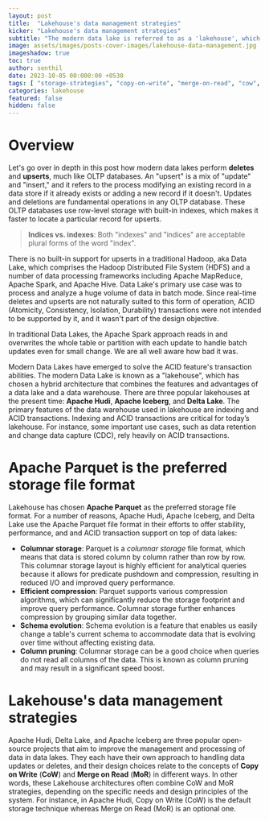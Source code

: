 ```yaml
---
layout: post
title:  "Lakehouse's data management strategies"
kicker: "Lakehouse's data management strategies"
subtitle: "The modern data lake is referred to as a 'lakehouse', which has made the decision to employ a hybrid architecture that combines the features and advantages of a data lake and a data warehouse to address the shortcomings and challenges of data management associated with the data lake."
image: assets/images/posts-cover-images/lakehouse-data-management.jpg
imageshadow: true
toc: true
author: senthil
date: 2023-10-05 00:000:00 +0530
tags: [ "storage-strategies", "copy-on-write", "merge-on-read", "cow", "mor", "lakehouse" ]
categories: lakehouse
featured: false
hidden: false
---
```


# Overview

Let's go over in depth in this post how modern data lakes perform **deletes** and **upserts**, much like OLTP databases. An "upsert" is a mix of "update" and "insert," and it refers to the process modifying an existing record in a data store if it already exists or adding a new record if it doesn't. Updates and deletions are fundamental operations in any OLTP database. These OLTP databases use row-level storage with built-in indexes, which makes it faster to locate a particular record for upserts. 

> **Indices vs. indexes**: Both "indexes" and "indices" are acceptable plural forms of the word "index".

There is no built-in support for upserts in a traditional Hadoop, aka Data Lake, which comprises the Hadoop Distributed File System (HDFS) and a number of data processing frameworks including Apache MapReduce, Apache Spark, and Apache Hive. Data Lake's primary use case was to process and analyze a huge volume of data in batch mode. Since real-time deletes and upserts are not naturally suited to this form of operation, ACID (Atomicity, Consistency, Isolation, Durability) transactions were not intended to be supported by it, and it wasn't part of the design objective.

In traditional Data Lakes, the Apache Spark approach reads in and overwrites the whole table or partition with each update to handle batch updates even for small change. We are all well aware how bad it was.

Modern Data Lakes have emerged to solve the ACID feature's transaction abilities. The modern Data Lake is known as a "lakehouse", which has chosen a hybrid architecture that combines the features and advantages of a data lake and a data warehouse. There are three popular lakehouses at the present time: **Apache Hudi**, **Apache Iceberg**, and **Delta Lake**. The primary features of the data warehouse used in lakehouse are indexing and ACID transactions. Indexing and ACID transactions are critical for today’s lakehouse. For instance, some important use cases, such as data retention and change data capture (CDC), rely heavily on ACID transactions.

# Apache Parquet is the preferred storage file format

Lakehouse has chosen **Apache Parquet** as the preferred storage file format. For a number of reasons, Apache Hudi, Apache Iceberg, and Delta Lake use the Apache Parquet file format in their efforts to offer stability, performance, and and ACID transaction support on top of data lakes:

* **Columnar storage**: Parquet is a *columnar storage* file format, which means that data is stored column by column rather than row by row. This columnar storage layout is highly efficient for analytical queries because it allows for predicate pushdown and compression, resulting in reduced I/O and improved query performance.
* **Efficient compression**: Parquet supports various compression algorithms, which can significantly reduce the storage footprint and improve query performance. Columnar storage further enhances compression by grouping similar data together.
* **Schema evolution**: Schema evolution is a feature that enables us easily change a table's current schema to accommodate data that is evolving over time without affecting existing data.
* **Column pruning**: Columnar storage can be a good choice when queries do not read all columns of the data. This is known as column pruning and may result in a significant speed boost.

# Lakehouse's data management strategies

Apache Hudi, Delta Lake, and Apache Iceberg are three popular open-source projects that aim to improve the management and processing of data in data lakes. They each have their own approach to handling data updates or deletes, and their design choices relate to the concepts of **Copy on Write** (**CoW**) and **Merge on Read** (**MoR**) in different ways. In other words, these Lakehouse architectures often combine CoW and MoR strategies, depending on the specific needs and design principles of the system. For instance, in Apache Hudi, Copy on Write (CoW) is the default storage technique whereas Merge on Read (MoR) is an optional one.

